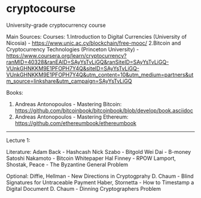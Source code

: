 # cryptocourse
University-grade cryptocurrency course

Main Sources:
  Courses:
  1.Introduction to Digital Currencies (University of Nicosia) - https://www.unic.ac.cy/blockchain/free-mooc/
  2.Bitcoin and Cryptocurrency Technologies (Princeton University) - https://www.coursera.org/learn/cryptocurrency?ranMID=40328&ranEAID=SAyYsTvLiGQ&ranSiteID=SAyYsTvLiGQ-VUnkGHNKKM9E1PFOPH7Y4Q&siteID=SAyYsTvLiGQ-VUnkGHNKKM9E1PFOPH7Y4Q&utm_content=10&utm_medium=partners&utm_source=linkshare&utm_campaign=SAyYsTvLiGQ

  Books:
  1. Andreas Antonopoulos - Mastering Bitcoin: https://github.com/bitcoinbook/bitcoinbook/blob/develop/book.asciidoc
  2. Andreas Antonopoulos - Mastering Ethereum: https://github.com/ethereumbook/ethereumbook
  _____________________________________________________________
 Lecture 1: 
 
Literature:
Adam Back - Hashcash
Nick Szabo - Bitgold
Wei Dai - B-money
Satoshi Nakamoto - Bitcoin Whitepaper
Hal Finney - RPOW
Lamport, Shostak, Peace - The Byzantine General Problem

Optional:
Diffie, Hellman - New Directions in Cryptogprahy
D. Chaum - Blind Signatures for Untraceable Payment
Haber, Stornetta - How to Timestamp a Digital Document
D. Chaum - Dinning Cryptographers Problem

